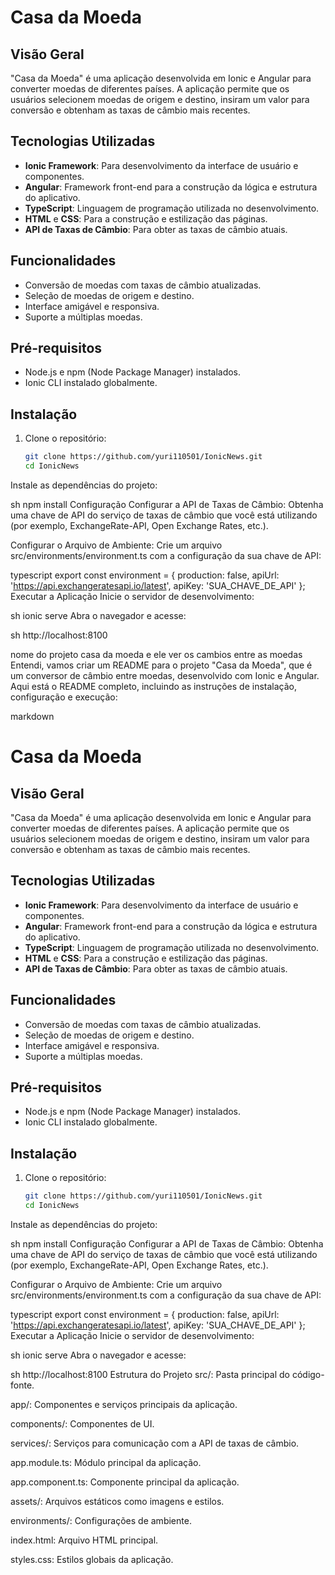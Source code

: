 # Casa da Moeda

## Visão Geral

"Casa da Moeda" é uma aplicação desenvolvida em Ionic e Angular para converter moedas de diferentes países. A aplicação permite que os usuários selecionem moedas de origem e destino, insiram um valor para conversão e obtenham as taxas de câmbio mais recentes.

## Tecnologias Utilizadas

- **Ionic Framework**: Para desenvolvimento da interface de usuário e componentes.
- **Angular**: Framework front-end para a construção da lógica e estrutura do aplicativo.
- **TypeScript**: Linguagem de programação utilizada no desenvolvimento.
- **HTML** e **CSS**: Para a construção e estilização das páginas.
- **API de Taxas de Câmbio**: Para obter as taxas de câmbio atuais.

## Funcionalidades

- Conversão de moedas com taxas de câmbio atualizadas.
- Seleção de moedas de origem e destino.
- Interface amigável e responsiva.
- Suporte a múltiplas moedas.

## Pré-requisitos

- Node.js e npm (Node Package Manager) instalados.
- Ionic CLI instalado globalmente.

## Instalação

1. Clone o repositório:
   ```sh
   git clone https://github.com/yuri110501/IonicNews.git
   cd IonicNews
Instale as dependências do projeto:

sh
npm install
Configuração
Configurar a API de Taxas de Câmbio: Obtenha uma chave de API do serviço de taxas de câmbio que você está utilizando (por exemplo, ExchangeRate-API, Open Exchange Rates, etc.).

Configurar o Arquivo de Ambiente: Crie um arquivo src/environments/environment.ts com a configuração da sua chave de API:

typescript
export const environment = {
  production: false,
  apiUrl: 'https://api.exchangeratesapi.io/latest',
  apiKey: 'SUA_CHAVE_DE_API'
};
Executar a Aplicação
Inicie o servidor de desenvolvimento:

sh
ionic serve
Abra o navegador e acesse:

sh
http://localhost:8100

nome do projeto casa da moeda e ele ver os cambios entre as moedas
Entendi, vamos criar um README para o projeto "Casa da Moeda", que é um conversor de câmbio entre moedas, desenvolvido com Ionic e Angular. Aqui está o README completo, incluindo as instruções de instalação, configuração e execução:

markdown
# Casa da Moeda

## Visão Geral

"Casa da Moeda" é uma aplicação desenvolvida em Ionic e Angular para converter moedas de diferentes países. A aplicação permite que os usuários selecionem moedas de origem e destino, insiram um valor para conversão e obtenham as taxas de câmbio mais recentes.

## Tecnologias Utilizadas

- **Ionic Framework**: Para desenvolvimento da interface de usuário e componentes.
- **Angular**: Framework front-end para a construção da lógica e estrutura do aplicativo.
- **TypeScript**: Linguagem de programação utilizada no desenvolvimento.
- **HTML** e **CSS**: Para a construção e estilização das páginas.
- **API de Taxas de Câmbio**: Para obter as taxas de câmbio atuais.

## Funcionalidades

- Conversão de moedas com taxas de câmbio atualizadas.
- Seleção de moedas de origem e destino.
- Interface amigável e responsiva.
- Suporte a múltiplas moedas.

## Pré-requisitos

- Node.js e npm (Node Package Manager) instalados.
- Ionic CLI instalado globalmente.

## Instalação

1. Clone o repositório:
   ```sh
   git clone https://github.com/yuri110501/IonicNews.git
   cd IonicNews
Instale as dependências do projeto:

sh
npm install
Configuração
Configurar a API de Taxas de Câmbio: Obtenha uma chave de API do serviço de taxas de câmbio que você está utilizando (por exemplo, ExchangeRate-API, Open Exchange Rates, etc.).

Configurar o Arquivo de Ambiente: Crie um arquivo src/environments/environment.ts com a configuração da sua chave de API:

typescript
export const environment = {
  production: false,
  apiUrl: 'https://api.exchangeratesapi.io/latest',
  apiKey: 'SUA_CHAVE_DE_API'
};
Executar a Aplicação
Inicie o servidor de desenvolvimento:

sh
ionic serve
Abra o navegador e acesse:

sh
http://localhost:8100
Estrutura do Projeto
src/: Pasta principal do código-fonte.

app/: Componentes e serviços principais da aplicação.

components/: Componentes de UI.

services/: Serviços para comunicação com a API de taxas de câmbio.

app.module.ts: Módulo principal da aplicação.

app.component.ts: Componente principal da aplicação.

assets/: Arquivos estáticos como imagens e estilos.

environments/: Configurações de ambiente.

index.html: Arquivo HTML principal.

styles.css: Estilos globais da aplicação.



